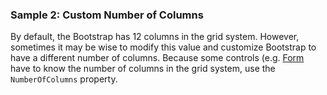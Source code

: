 ### Sample 2: Custom Number of Columns

By default, the Bootstrap has 12 columns in the grid system. However, sometimes it may be wise to modify this value and customize Bootstrap
to have a different number of columns. Because some controls (e.g. [Form](/docs/controls/bootstrap/Form) have to know the number of columns 
in the grid system, use the `NumberOfColumns` property.
